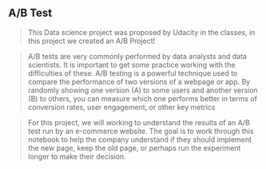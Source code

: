 ## A/B Test

> This Data science project was proposed by Udacity in the classes, in this project we created an A/B Project!

> A/B tests are very commonly performed by data analysts and data scientists. It is important to get some practice working with the difficulties of these. A/B testing is a powerful technique used to compare the performance of two versions of a webpage or app. By randomly showing one version (A) to some users and another version (B) to others, you can measure which one performs better in terms of conversion rates, user engagement, or other key metrics

> For this project, we will working to understand the results of an A/B test run by an e-commerce website. The goal is to work through this notebook to help the company understand if they should implement the new page, keep the old page, or perhaps run the experiment longer to make their decision.
